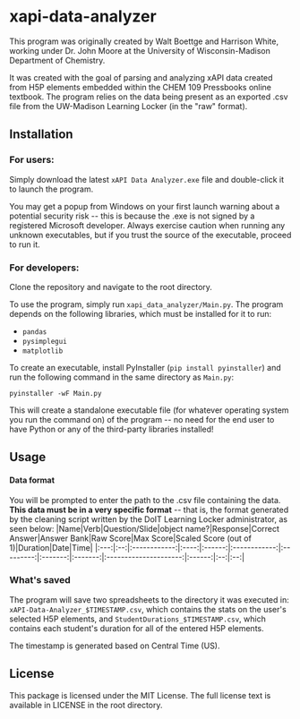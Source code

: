 # xapi-data-analyzer
This program was originally created by Walt Boettge and Harrison White, working under Dr. John Moore at the University 
of Wisconsin-Madison Department of Chemistry.

It was created with the goal of parsing and analyzing xAPI data created from H5P elements embedded within the CHEM 109 
Pressbooks online textbook. The program relies on the data being present as an exported .csv file from the UW-Madison 
Learning Locker (in the "raw" format).


## Installation
### For users:
Simply download the latest `xAPI Data Analyzer.exe` file and double-click it to launch the program. 

You may get a popup from Windows on your first launch warning about a potential security risk -- this is because the 
.exe is not signed by a registered Microsoft developer. Always exercise caution when running any unknown executables, 
but if you trust the source of the executable, proceed to run it.

### For developers: 
Clone the repository and navigate to the root directory.

To use the program, simply run `xapi_data_analyzer/Main.py`. The program depends on the following libraries, which must be installed for it to run:

* `pandas`
* `pysimplegui`
* `matplotlib`

To create an executable, install PyInstaller (`pip install pyinstaller`) and run the following command in the same 
directory as `Main.py`:

`pyinstaller -wF Main.py`

This will create a standalone executable file (for whatever operating system you run the command on) of the program -- 
no need for the end user to have Python or any of the third-party libraries installed!


## Usage
#### Data format
You will be prompted to enter the path to the .csv file containing the data. __This data must be in a very specific 
format__ -- that is, the format generated by the cleaning script written by the DoIT Learning Locker administrator, as seen below:
|Name|Verb|Question/Slide|object name?|Response|Correct Answer|Answer Bank|Raw Score|Max Score|Scaled Score (out of 1)|Duration|Date|Time|
|:---:|:--:|:------------:|:----:|:------:|:------------:|:---------:|:-------:|:-------:|:---------------------:|:------:|:--:|:--:|

### What's saved
The program will save two spreadsheets to the directory it was executed in: `xAPI-Data-Analyzer_$TIMESTAMP.csv`, which
contains the stats on the user's selected H5P elements, and `StudentDurations_$TIMESTAMP.csv`, which contains each
student's duration for all of the entered H5P elements.

The timestamp is generated based on Central Time (US).
## License
This package is licensed under the MIT License. The full license text is available in LICENSE in the root directory.